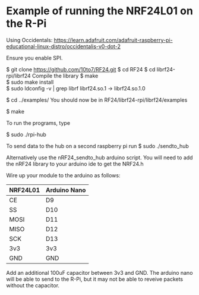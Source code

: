 Example of running the NRF24L01 on the R-Pi
=====

Using Occidentals:
https://learn.adafruit.com/adafruit-raspberry-pi-educational-linux-distro/occidentalis-v0-dot-2

Ensure you enable SPI.

$ git clone https://github.com/10to7/RF24.git
$ cd RF24
$ cd librf24-rpi/librf24
Compile the library
$ make                                
$ sudo make install              
$ sudo ldconfig -v | grep librf
     librf24.so.1 -> librf24.so.1.0

$ cd ../examples/
You should now be in RF24/librf24-rpi/librf24/examples

$ make

To run the programs, type 

$ sudo ./rpi-hub

To send data to the hub on a second raspberry pi run
$ sudo ./sendto_hub

Alternatively use the nRF24_sendto_hub arduino script. You will need to add the nRF24 library to your arduino ide to get the NRF24.h

Wire up your module to the arduino as follows:

|NRF24L01 	| Arduino Nano	|
|---		|---		|
|CE		| D9		|
|SS		| D10		|
|MOSI		| D11		|
|MISO		| D12		|
|SCK		| D13		|
|3v3		| 3v3		|
|GND		| GND		|

Add an additional 100uF capacitor between 3v3 and GND. The arduino nano will be able to send to the R-Pi, but it may not be able to reveive packets without the capacitor.
